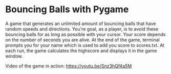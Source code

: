 # Bouncing Balls with Pygame
A game that generates an unlimited amount of bouncing balls that have random speeds and directions.  You're goal, as a player, is to avoid these bouncing balls for as long as possible with your cursor.
Your score depends on the number of seconds you are alive.  At the end of the game, terminal prompts you for your name which is used to add you score to scores.txt.  At each run, the game calculates the highscore and displays it in the game window. 

Video of the game in action: https://youtu.be/Snz3hQf4a5M
